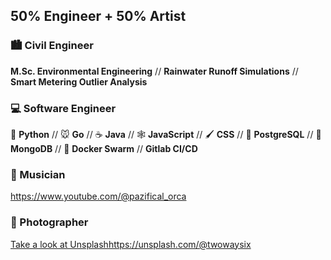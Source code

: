 ## 50% Engineer + 50% Artist

### :cityscape: Civil Engineer
**M.Sc. Environmental Engineering** // **Rainwater Runoff Simulations** // **Smart Metering Outlier Analysis**

### :computer: Software Engineer 
:snake: **Python**  // :mouse: **Go** // :coffee: **Java** // :spider_web: **JavaScript** // :paintbrush: **CSS** // :elephant: **PostgreSQL** // :leafy_green: **MongoDB** // :whale: **Docker Swarm** // **Gitlab CI/CD**

### :musical_note: Musician
https://www.youtube.com/@pazifical_orca

### :camera_flash: Photographer
[Take a look at Unsplash](https://unsplash.com/@twowaysix)https://unsplash.com/@twowaysix
